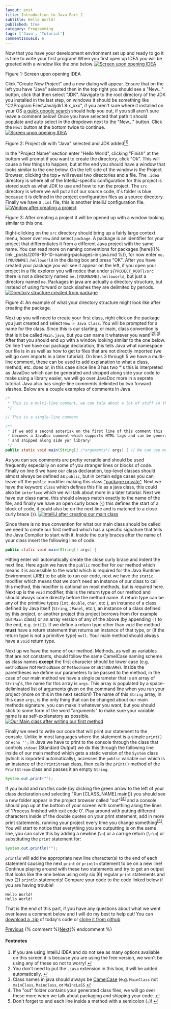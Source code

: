 ```yaml
---
layout: post
title: Introduction to Java Part 2
subtitle: Hello World!
published: true
category: Programming
tags: ['Java', 'Tutorial']
commentIssueId: 6
---
```

Now that you have your development environment set up and ready to go it is time to write your first program! When you first open up IDEA you will be greeted with a window like the one below<!--more-->.
<a href="/media/posts/5/01.jpg"><img class="content-image" src="/media/posts/5/01.jpg" alt="Screen upon opening IDEA" /></a>
<p class="content-image-description">Figure 1: Screen upon opening IDEA</p>

Click "Create New Project" and a new dialog will appear. Ensure that on the left you have "Java" selected then in the top right you should see a "New..." button, click that then select "JDK". Navigate to the root directory of the JDK you installed in the last step, on windows it should be something like "C:\Program Files\Java\jdk1.8.x_xxx", if you aren't sure where it installed on your OS [a quick google search](https://www.google.com/search?q=where+did+the+JDK+install) should help you out, if you still aren't sure leave a comment below! Once you have selected that path it should populate and auto select in the dropdown next to the "New..." button. Click the `Next` button at the bottom twice to continue.
<a href="/media/posts/5/02.jpg"><img class="content-image" src="/media/posts/5/02.jpg" alt="Screen upon opening IDEA" /></a>
<p class="content-image-description">Figure 2: Project dir with "Java" selected and JDK added<a class="anchor" name="cont-1" href="#fn-1"><sup>[1]</sup></a>.</p>

In the "Project Name" section enter "Hello World", clicking "Finish" at the bottom will prompt if you want to create the directory, click "Ok". This will cause a few things to happen, but at the end you should have a window that looks similar to the one below. On the left side of the window is the Project Browser, clicking the top `▶` will reveal two directories and a file. The `.idea` directory is where all of the IntelliJ-specific configuration for this project is stored such as what JDK to use and how to run the project. The `src` directory is where we will put all of our source code, it's folder is blue because it is defined in the project configuration files as a source directory. Finally we have a `.iml` file, this is another IntelliJ configuration file.
<a href="/media/posts/5/03.png"><img class="content-image" src="/media/posts/5/03.png" alt="Window after creating a project" /></a>
<p class="content-image-description">Figure 3: After creating a project it will be opened up with a window looking similar to this one.</p>

Right-clicking on the `src` directory should bring up a fairly large context menu, hover over `New` and select `package`. A package is an identifier for your project that differentiates it from a different Java project with the same name. You can read more on naming conventions for packages [here]({% link _posts/2016-10-10-naming-packages-in-java.md %}), for now enter `me.[YOURNAME].helloworld` in the dialog box and press "OK". After you have created your package you will see it appear on the left, if you open your project in a file explorer you will notice that under `${PROJECT_ROOT}/src` there is not a directory named `me.[YOURNAME].helloworld`, but just a directory named `me`. Packages in java are actually a directory structure, but instead of using forward or back slashes they are delimited by periods.
<a href="/media/posts/5/04.png"><img class="content-image" src="/media/posts/5/04.png" alt="Directory structure created from package" /></a>
<p class="content-image-description">Figure 4: An example of what your directory structure might look like after creating the package.</p>

Next up you will need to create your first class, right click on the package you just created and select `New > Java Class`. You will be prompted for a name for the class. Since this is our starting, or main, class convention is that is it be called `Main.java`, but you can name it whatever you want!<sup><a class="anchor" name="cont-2" href="#fn-2">[2]</a></sup><sup><a class="anchor" name="cont-3" href="#fn-3">[3]</a></sup> After that you should end up with a window looking similar to the one below. On line 1 we have our package declaration, this tells Java what namespace our file is in as well as how to get to files that are not directly imported (we will go over imports in a later tutorial). On lines 3 through 5 we have a multi-line comment, these can be used to add explanation to what a class, method, etc. does or, in this case since line 3 has two \*'s this is interpreted as JavaDoc which can be generated and shipped along side your code to make using a library easier, we will go over JavaDoc more in a seprate tutorial. Java also has single-line comments delimited by two forward slashes. Below are a couple examples of comments in Java
```java
/*
 * This is a multi-line comment, we can talk about a lot of stuff in these.
 */

// This is a single-line comment

/**
 * If we add a second asterisk on the first line of this comment this
 * becomes a JavaDoc comment which supports HTML tags and can be generated
 * and shipped along side yor library!
 */
public static void main(String[] /*arguments*/ args) { // We can use multi-line comments in the middle of code to test renaming a variable, etc. Single line comments can also be appended to the end of a line of code!
```
As you can see comments are pretty versatile and should be used frequently especially on some of you stranger lines or blocks of code. Finally on line 6 we have our class declaration, top-level classes should almost always be defined as `public`, but in certain edge cases you can leave off the `public` modifier making this class ["package private"](https://docs.oracle.com/javase/tutorial/java/javaOO/accesscontrol.html "More info on access control in Java"). Next we have the keyword `class` which defines this file as a java class, this could also be `interface` which we will talk about more in a later tutorial. Next we have our class name, this should always match exactly to the name of the file, and finally we have an open curly brace (`{`) this defines the start of a block of code, it could also be on the next line and is matched to a close curly brace (`}`).
<a href="/media/posts/5/05.png"><img class="content-image" src="/media/posts/5/05.png" alt="IntelliJ after creating our main class" /></a>

Since there is no true convention for what our main class should be called we need to create our first method which has a specific signature that tells the Java Compiler to start with it. Inside the curly braces after the name of your class insert the following line of code.
```java
public static void main(String[] args) {
```
Hitting enter will automatically create the close curly brace and indent the next line. Here again we have the `public` modifier for our method which means it is accessible to the world which is required for the Java Runtime Environment (JRE) to be able to run our code, next we have the `static` modifier which means that we don't need an instance of our class to call this method, this modifier is optional on most methods, but is required here. Next up is the `void` modifier, this is the return type of our method and should always come directly before the method name. A return type can be any of the primitive types (`int`, `double`, `char`, etc.), an instance of a class defined by Java itself (`String`, `JPanel`, etc.), an instance of a class defined by this project, or another project this project borrows from (for example our `Main` class) or an array version of any of the above (by appending `[]` to the end, e.g. `int[]`). If we define a return type other than `void` the method **must** have a return statement that returns an instance of that type, or (if the return type is not a primitive type) `null`. Your main method should always have a `void` return type.

Next up we have the name of our method. Methods, as well as variables that are not constants, should follow the same CamelCase naming scheme as class names **except** the first character should be lower case (e.g. `methodName` not `MethodName` or `Methodname` or `mEthODnAMe`). Inside the parentheses we define our parameters to be passed to the method, in the case of our main method we have a single parameter that is an array of `String`'s, the name for this array is `args`. This array is populated by a space-deliminated list of arguments given on the command line when you run your project (more on this in the next section!) The name of this `String` array, in this case `args`, is the only thing that can be changed about our main methods signature, you can make it whatever you want, but you should stick to some form of the word "arguments" to make sure your variable name is as self-explanatory as possible.
<a href="/media/posts/5/06.png"><img class="content-image" src="/media/posts/5/06.png" alt="Our Main class after writing our first method" /></a>

Finally we need to write our code that will print our statement to the console. Unlike in most languages where the statement is a simple `print()` or `echo '';` in Java we have to print to the console through the class that controls `stdout` (Standard Output) we do this through the following line inside of our main method which gets a static version of the `System` class (which is imported automatically), accesses the `public` variable `out` which is an instance of the `PrintStream` class, then calls the `print()` method of the `PrintStream` class and passes it an empty `String`.
```java
System.out.print("");
```
If you build and run this code (by clicking the green arrow to the left of your class declaration and selecting "Run [CLASS_NAME].main()) you should see a new folder appear in the project browser called "out"<sup><a class="anchor" name="cont-4" href="#fn-4">[4]</a></sup> and a console should pop up at the bottom of your screen with something along the lines of 'Process finished with exit code 0'. Play around with putting different characters inside of the double quotes on your print statement, add in more print statements, running your project every time you change something<sup><a class="anchor" name="cont-5" href="#fn-5">[5]</a></sup>. You will start to notice that everything you are outputting is on the same line, you can solve this by adding a newline (`\n`) or a carrige return (`\r\n`) or substituting the `print` statement for:
```java
System.out.println("");
```
`println` will add the appropriate new line character(s) to the end of each statement causing the next `print` or `println` statement to be on a new line! Continue playing around with these two statements and try to get an output that looks like the one below using only six (6) regular `print` statements and two (2) `println` statements! Compare your code to the code linked below if you are having trouble!
```
Hello World!
Hello World!
```
That is the end of this part, if you have any questions about what we went over leave a comment below and I will do my best to  help out! You can [download a .zip](https://github.com/jwolff52/Blog-Tutorials/archive/4936ff398f0cc2e55480035aa97231671a224ab0.zip) of today's code or [clone it from github](https://github.com/jwolff52/Blog-Tutorials/tree/4936ff398f0cc2e55480035aa97231671a224ab0)
<div class="series-nav clearfix">
  <a class="prev-post btn btn-default" href="{% link _posts/2016-10-04-intro-to-java-1.md %}">Previous</a>
  {% comment %}<a class="next-post btn btn-default" href="{% link _posts/2016-10-12-intro-to-java-3.md %}">Next</a>{% endcomment %}
</div>

<h4>Footnotes</h4>
<ol class="footnotes">
  <li><a class="anchor" name="fn-1"></a>If you are using IntelliJ IDEA and do not see as many options avaliable on this screen it is because you are using the free version, we won't be using any of these so not to worry! <a href="#cont-1">↵</a></li>
  <li><a class="anchor" name="fn-2"></a>You don't need to put the <code>.java</code> extension in this box, it will be added automatically. <a href="#cont-2">↵</a></li>
  <li><a class="anchor" name="fn-3"></a>Class names in java should always be <a href="https://en.wikipedia.org/wiki/Camel_case">CamelCase</a> (e.g. <code>MainClass</code> not <code>mainClass</code>, <code>Mainclass</code>, or <code>MaIncLaSS</code> <a href="#cont-3">↵</a></li>
  <li><a class="anchor" name="fn-4"></a>The "out" folder contains your generated class files, we will go over these more when we talk about packaging and shipping your code. <a href="#cont-4">↵</a></li>
  <li><a class="anchor" name="fn-5"></a>Don't forget to end each line inside a method with a semicolon (<code>;</code>)! <a href="#cont-5">↵</a></li>
</ol>
